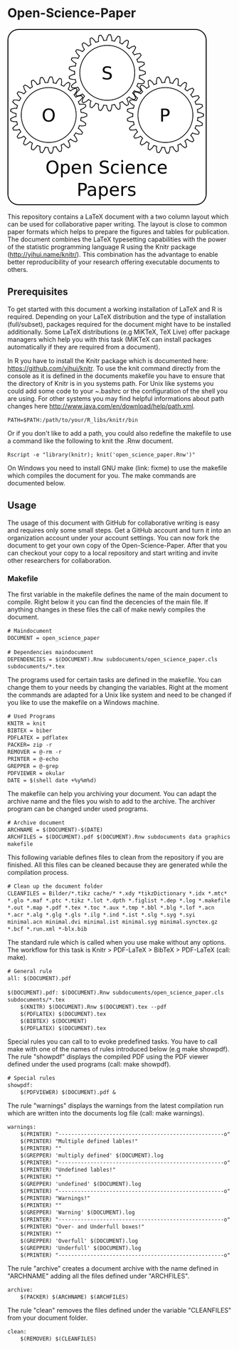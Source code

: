 # Open-Science-Paper

![osclogo](graphics/logo2.png)

This repository contains a LaTeX document with a two column layout which
can be used for collaborative paper writing. The layout is close to
common paper formats which helps to prepare the figures and tables for
publication. The document combines the LaTeX typesetting capabilities with
the power of the statistic programming language R using the Knitr package
(http://yihui.name/knitr/). This combination has the advantage to enable better
reproducibility of your research offering executable documents to others.

## Prerequisites

To get started with this document a working installation of LaTeX and R is
required. Depending on your LaTeX distribution and the type of installation
(full/subset), packages required for the document might have to be installed
additionally. Some LaTeX distributions (e.g MiKTeX, TeX Live) offer package
managers which help you with this task (MiKTeX can install packages
automatically if they are required from a document).

In R you have to install the Knitr package which is documented here:
https://github.com/yihui/knitr. To use the knit command directly from the
console as it is defined in the documents makefile you have to ensure that the
directory of Knitr is in you systems path. For Unix like systems you could add
some code to your ~.bashrc or the configuration of the shell you are using.
For other systems you may find helpful informations about path changes here
http://www.java.com/en/download/help/path.xml.

```
PATH=$PATH:/path/to/your/R_libs/knitr/bin 
```

Or if you don't like to add a path, you could also redefine the makefile to use a
command like the following to knit the .Rnw document.

```
Rscript -e "library(knitr); knit('open_science_paper.Rnw')"
```

On Windows you need to install GNU make (link: fixme) to use the makefile which compiles
the document for you. The make commands are documented below.

## Usage

The usage of this document with GitHub for collaborative writing is easy and
requires only some small steps. Get a GitHub account and turn it into an
organization account under your account settings. You can now fork the document
to get your own copy of the Open-Science-Paper. After that you can checkout your
copy to a local repository and start writing and invite other researchers for
collaboration.

### Makefile

The first variable in the makefile defines the name of the main document to
compile. Right below it you can find the decencies of the main file. If anything
changes in these files the call of make newly compiles the document.

```
# Maindocument
DOCUMENT = open_science_paper

# Dependencies maindocument
DEPENDENCIES = $(DOCUMENT).Rnw subdocuments/open_science_paper.cls subdocuments/*.tex 
```

The programs used for certain tasks are defined in the makefile. You can change
them to your needs by changing the variables. Right at the moment the commands
are adapted for a Unix like system and need to be changed if you like to use the
makefile on a Windows machine. 

```
# Used Programs
KNITR = knit
BIBTEX = biber
PDFLATEX = pdflatex 
PACKER= zip -r
REMOVER = @-rm -r
PRINTER = @-echo 
GREPPER = @-grep
PDFVIEWER = okular
DATE = $(shell date +%y%m%d)
```

The makefile can help you archiving your document. You can adapt the archive
name and the files you wish to add to the archive. The archiver program can be
changed under used programs.

```
# Archive document
ARCHNAME = $(DOCUMENT)-$(DATE)
ARCHFILES = $(DOCUMENT).pdf $(DOCUMENT).Rnw subdocuments data graphics makefile
```

This following variable defines files to clean from the repository if you are
finished. All this files can be cleaned because they are generated while the
compilation process.

```
# Clean up the document folder
CLEANFILES = Bilder/*.tikz cache/* *.xdy *tikzDictionary *.idx *.mtc* *.glo *.maf *.ptc *.tikz *.lot *.dpth *.figlist *.dep *.log *.makefile *.out *.map *.pdf *.tex *.toc *.aux *.tmp *.bbl *.blg *.lof *.acn *.acr *.alg *.glg *.gls *.ilg *.ind *.ist *.slg *.syg *.syi minimal.acn minimal.dvi minimal.ist minimal.syg minimal.synctex.gz *.bcf *.run.xml *-blx.bib  
```

The standard rule which is called when you use make without any options. The
workflow for this task is Knitr > PDF-LaTeX > BibTeX > PDF-LaTeX (call: make).

```
# General rule
all: $(DOCUMENT).pdf 

$(DOCUMENT).pdf: $(DOCUMENT).Rnw subdocuments/open_science_paper.cls subdocuments/*.tex 
	$(KNITR) $(DOCUMENT).Rnw $(DOCUMENT).tex --pdf
	$(PDFLATEX) $(DOCUMENT).tex
	$(BIBTEX) $(DOCUMENT)
	$(PDFLATEX) $(DOCUMENT).tex
```

Special rules you can call to to evoke predefined tasks. You have to call make
with one of the names of rules introduced below (e.g make showpdf). The rule
"showpdf" displays the compiled PDF using the PDF viewer defined under the used
programs (call: make showpdf). 

```
# Special rules
showpdf:
	$(PDFVIEWER) $(DOCUMENT).pdf & 
```

The rule "warnings" displays the warnings from the latest compilation run which
are written into the documents log file (call: make warnings).

```
warnings:
	$(PRINTER) "----------------------------------------------------o"
	$(PRINTER) "Multiple defined lables!"
	$(PRINTER) ""
	$(GREPPER) 'multiply defined' $(DOCUMENT).log
	$(PRINTER) "----------------------------------------------------o"
	$(PRINTER) "Undefined lables!"
	$(PRINTER) ""
	$(GREPPER) 'undefined' $(DOCUMENT).log
	$(PRINTER) "----------------------------------------------------o"
	$(PRINTER) "Warnings!"
	$(PRINTER) ""
	$(GREPPER) 'Warning' $(DOCUMENT).log
	$(PRINTER) "----------------------------------------------------o"
	$(PRINTER) "Over- and Underfull boxes!"
	$(PRINTER) ""
	$(GREPPER) 'Overfull' $(DOCUMENT).log
	$(GREPPER) 'Underfull' $(DOCUMENT).log
	$(PRINTER) "----------------------------------------------------o"
```

The rule "archive" creates a document archive with the name defined in
"ARCHNAME" adding all the files defined under "ARCHFILES".

```
archive:
	$(PACKER) $(ARCHNAME) $(ARCHFILES)
```

The rule "clean" removes the files defined under the variable "CLEANFILES" from
your document folder.

```
clean:
	$(REMOVER) $(CLEANFILES)	
```
